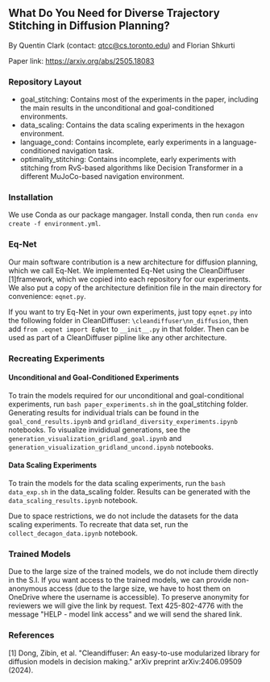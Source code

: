 ## What Do You Need for Diverse Trajectory Stitching in Diffusion Planning?

By Quentin Clark (contact: qtcc@cs.toronto.edu) and Florian Shkurti

Paper link: https://arxiv.org/abs/2505.18083

### Repository Layout

<ul>
  <li>goal_stitching: Contains most of the experiments in the paper, including the main results in the unconditional and goal-conditioned environments. </li>
  <li>data_scaling: Contains the data scaling experiments in the hexagon environment. </li>
  <li>language_cond: Contains incomplete, early experiments in a language-conditioned navigation task.</li>
  <li>optimality_stitching: Contains incomplete, early experiments with stitching from RvS-based algorithms like Decision Transformer in a different MuJoCo-based navigation environment. </li>
</ul> 

### Installation

We use Conda as our package mangager. Install conda, then run `conda env create -f environment.yml`. 

### Eq-Net

Our main software contribution is a new architecture for diffusion planning, which we call Eq-Net. We implemented Eq-Net using the CleanDiffuser [1]framework, which we copied into each repository for our experiments. We also put a copy of the architecture definition file in the main directory for convenience: `eqnet.py`. 

If you want to try Eq-Net in your own experiments, just topy `eqnet.py` into the following folder in CleanDiffuser: `\cleandiffuser\nn_diffusion`, then add `from .eqnet import EqNet` to `__init__.py` in that folder. Then can be used as part of a CleanDiffuser pipline like any other architecture.

### Recreating Experiments

#### Unconditional and Goal-Conditioned Experiments

To train the models required for our unconditional and goal-conditional experiments, run `bash paper_experiments.sh` in the goal_stitching folder. Generating results for individual trials can be found in the `goal_cond_results.ipynb` and `gridland_diversity_experiments.ipynb` notebooks. To visualize invididual generations, see the `generation_visualization_gridland_goal.ipynb` and `generation_visualization_gridland_uncond.ipynb` notebooks.

#### Data Scaling Experiments

To train the models for the data scaling experiments, run the `bash data_exp.sh` in the data_scaling folder. Results can be generated with the `data_scaling_results.ipynb` notebook. 

Due to space restrictions, we do not include the datasets for the data scaling experiments. To recreate that data set, run the `collect_decagon_data.ipynb` notebook. 

### Trained Models

Due to the large size of the trained models, we do not include them directly in the S.I. If you want access to the trained models, we can provide non-anonymous access (due to the large size, we have to host them on OneDrive where the username is accessible). To preserve anonymity for reviewers we will give the link by request. Text 425-802-4776 with the message "HELP - model link access" and we will send the shared link.


### References

[1] Dong, Zibin, et al. "Cleandiffuser: An easy-to-use modularized library for diffusion models in decision making." arXiv preprint arXiv:2406.09509 (2024).
